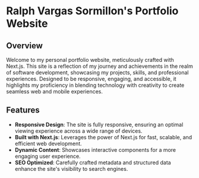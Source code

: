 # Ralph Vargas Sormillon's Portfolio Website

## Overview

Welcome to my personal portfolio website, meticulously crafted with Next.js. This site is a reflection of my journey and achievements in the realm of software development, showcasing my projects, skills, and professional experiences. Designed to be responsive, engaging, and accessible, it highlights my proficiency in blending technology with creativity to create seamless web and mobile experiences.

## Features

- **Responsive Design**: The site is fully responsive, ensuring an optimal viewing experience across a wide range of devices.
- **Built with Next.js**: Leverages the power of Next.js for fast, scalable, and efficient web development.
- **Dynamic Content**: Showcases interactive components for a more engaging user experience.
- **SEO Optimized**: Carefully crafted metadata and structured data enhance the site's visibility to search engines.

